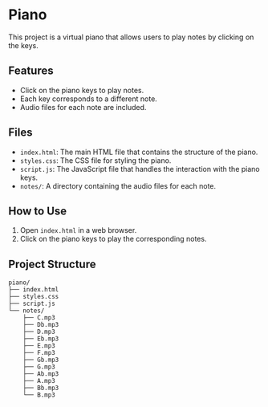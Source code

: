# Piano

This project is a virtual piano that allows users to play notes by clicking on the keys.

## Features

- Click on the piano keys to play notes.
- Each key corresponds to a different note.
- Audio files for each note are included.

## Files

- `index.html`: The main HTML file that contains the structure of the piano.
- `styles.css`: The CSS file for styling the piano.
- `script.js`: The JavaScript file that handles the interaction with the piano keys.
- `notes/`: A directory containing the audio files for each note.

## How to Use

1. Open `index.html` in a web browser.
2. Click on the piano keys to play the corresponding notes.

## Project Structure

```
piano/
├── index.html
├── styles.css
├── script.js
└── notes/
    ├── C.mp3
    ├── Db.mp3
    ├── D.mp3
    ├── Eb.mp3
    ├── E.mp3
    ├── F.mp3
    ├── Gb.mp3
    ├── G.mp3
    ├── Ab.mp3
    ├── A.mp3
    ├── Bb.mp3
    └── B.mp3
```

